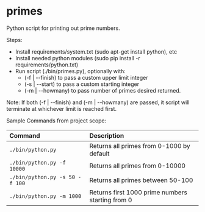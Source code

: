 # primes
Python script for printing out prime numbers.

Steps:
- Install requirements/system.txt (sudo apt-get install python), etc
- Install needed python modules (sudo pip install -r requirements/python.txt)
- Run script (./bin/primes.py), optionally with:
  - (-f | --finish) to pass a custom upper limit integer
  - (-s | --start) to pass a custom starting integer
  - (-m | --howmany) to pass number of primes desired returned.

Note: If both (-f | --finish) and (-m | --howmany) are passed, it script will terminate at whichever limit is reached first.

Sample Commands from project scope:

| Command | Description |
|:--------|:------------|
| ```./bin/python.py``` | Returns all primes from 0-1000 by default |
| ```./bin/python.py -f 10000``` | Returns all primes from 0-10000 |
| ```./bin/python.py -s 50 -f 100``` | Returns all primes between 50-100 |
| ```./bin/python.py -m 1000``` | Returns first 1000 prime numbers starting from 0 |
